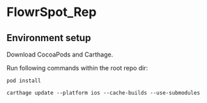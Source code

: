 # FlowrSpot_Rep

## Environment setup 

Download CocoaPods and Carthage.

Run following commands within the root repo dir:

```
pod install
```

```
carthage update --platform ios --cache-builds --use-submodules
```
